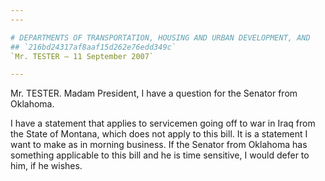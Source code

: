 ```yaml
---
---

# DEPARTMENTS OF TRANSPORTATION, HOUSING AND URBAN DEVELOPMENT, AND
## `216bd24317af8aaf15d262e76edd349c`
`Mr. TESTER — 11 September 2007`

---
```



Mr. TESTER. Madam President, I have a question for the Senator from 
Oklahoma.

I have a statement that applies to servicemen going off to war in 
Iraq from the State of Montana, which does not apply to this bill. It 
is a statement I want to make as in morning business. If the Senator 
from Oklahoma has something applicable to this bill and he is time 
sensitive, I would defer to him, if he wishes.